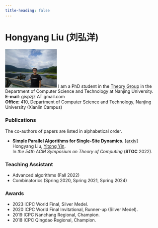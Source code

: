 ```yaml
---
title-heading: false
---
```


# Hongyang Liu (刘弘洋)

<td width="25%">
  <img src="/chuochuo2.jpg" width="33%">
</td>
I am a PhD student in the <a href="http://tcs.nju.edu.cn/">Theory Group</a> in the Department of Computer Science and Technology at Nanjing University. <br/>
<b>E-mail</b>: gispzjz AT gmail.com <br/>
<b>Office</b>: 410, Department of Computer Science and Technology, Nanjing University (Xianlin Campus)

### Publications
The co-authors of papers are listed in alphabetical order.

* <b>Simple Parallel Algorithms for Single-Site Dynamics.</b> <a href="https://arxiv.org/pdf/2111.04044.pdf">[arxiv]</a> <br/>
  Hongyang Liu, <a href="http://tcs.nju.edu.cn/yinyt/">Yitong Yin</a>. <br/>
  In <em>the 54th ACM Symposium on Theory of Computing</em> (<b>STOC</b> 2022).

### Teaching Assistant
* Advanced algorithms (Fall 2022)
* Combinatorics (Spring 2020, Spring 2021, Spring 2024)

### Awards
* 2023 ICPC World Final, Silver Medel.
* 2020 ICPC World Final Invitational, Runner-up (Silver Medel).
* 2019 ICPC Nanchang Regional, Champion.
* 2018 ICPC Qingdao Regional, Champion.
